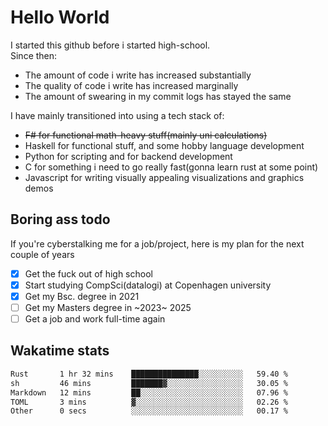 # Hello World

I started this github before i started high-school.  
Since then:
- The amount of code i write has increased substantially
- The quality of code i write has increased marginally
- The amount of swearing in my commit logs has stayed the same

I have mainly transitioned into using a tech stack of:
- ~~F# for functional math-heavy stuff(mainly uni calculations)~~
- Haskell for functional stuff, and some hobby language development
- Python for scripting and for backend development
- C for something i need to go really fast(gonna learn rust at some point)
- Javascript for writing visually appealing visualizations and graphics demos

## Boring ass todo
If you're cyberstalking me for a job/project, here is my plan for the next couple of years
- [x] Get the fuck out of high school
- [x] Start studying CompSci(datalogi) at Copenhagen university
- [x] Get my Bsc. degree in 2021
- [ ] Get my Masters degree in ~2023~ 2025
- [ ] Get a job and work full-time again

## Wakatime stats
<!--START_SECTION:waka-->

```txt
Rust       1 hr 32 mins    ███████████████░░░░░░░░░░   59.40 %
sh         46 mins         ███████▓░░░░░░░░░░░░░░░░░   30.05 %
Markdown   12 mins         ██░░░░░░░░░░░░░░░░░░░░░░░   07.96 %
TOML       3 mins          ▓░░░░░░░░░░░░░░░░░░░░░░░░   02.26 %
Other      0 secs          ░░░░░░░░░░░░░░░░░░░░░░░░░   00.17 %
```

<!--END_SECTION:waka-->
